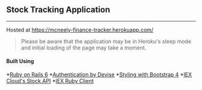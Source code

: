 ## Stock Tracking Application
---
 
Hosted at https://mcneely-finance-tracker.herokuapp.com/
> Please be aware that the application may be in Heroku's sleep mode and initial loading of the page may take a moment.


#### Built Using

  *[Ruby on Rails 6](https://rubyonrails.org/ "Ruby on Rail's Homepage")
  *[Authentication by Devise](https://github.com/heartcombo/devise "Devise Gem Github Page")
  *[Styling with Bootstrap 4](https://getbootstrap.com/ "Bootstrap's Homepage")
  *[IEX Cloud's Stock API](https://iexcloud.io/ "IEX Cloud's Homepage")
  *[IEX Ruby Client](https://github.com/dblock/iex-ruby-client "IEX Ruby Client Github Page")
  
